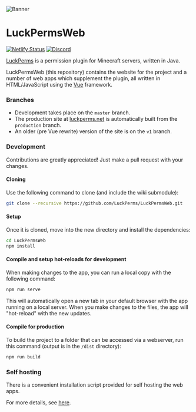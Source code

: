 ![](https://i.imgur.com/ToguFkQ.png "Banner")
# LuckPermsWeb
[![Netlify Status](https://api.netlify.com/api/v1/badges/da5df752-4c7d-4a2b-8634-3eb376fd80d8/deploy-status)](https://app.netlify.com/sites/luckperms/deploys)
[![Discord](https://img.shields.io/discord/241667244927483904.svg?logo=discord&label=)](https://discord.herrerde.xyz)

[LuckPerms](https://github.com/LuckPerms/LuckPerms) is a permission plugin for Minecraft servers, written in Java.

LuckPermsWeb (this repository) contains the website for the project and a number of web apps which supplement the plugin, all written in HTML/JavaScript using the [Vue](https://vuejs.org/) framework.

### Branches

* Development takes place on the `master` branch.
* The production site at [luckperms.net](https://luckperms.net/) is automatically built from the `production` branch.
* An older (pre Vue rewrite) version of the site is on the `v1` branch.

### Development

Contributions are greatly appreciated! Just make a pull request with your changes. 

#### Cloning
Use the following command to clone (and include the wiki submodule):
```sh
git clone --recursive https://github.com/LuckPerms/LuckPermsWeb.git
```

#### Setup
Once it is cloned, move into the new directory and install the dependencies:
```sh
cd LuckPermsWeb
npm install
```

#### Compile and setup hot-reloads for development
When making changes to the app, you can run a local copy with the following command:
```sh
npm run serve
```

This will automatically open a new tab in your default browser with the app running on a local server. When you make changes to the files, the app will "hot-reload" with the new updates.

#### Compile for production
To build the project to a folder that can be accessed via a webserver, run this command (output is in the `/dist` directory):
```sh
npm run build
```

### Self hosting
There is a convenient installation script provided for self hosting the web apps.

For more details, see [here](https://github.com/LuckPerms/web-installer).
